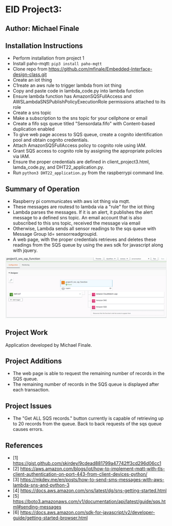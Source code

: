 # EID Project3:
## Author: Michael Finale
## Installation Instructions
- Perform installation from project 1
- Install paho-mqtt: `pip3 install paho-mqtt`
- Clone repo from https://github.com/mfinale/Embedded-Interface-design-class.git
- Create an iot thing
- C1reate an aws rule to trigger lambda from iot thing
- Copy and paste code in lambda_code.py into lambda function
- Ensure lambda function  has AmazonSQSFullAccess and AWSLambdaSNSPublishPolicyExecutionRole permissions attached to its role 
- Create a sns topic
- Make a subscription to the sns topic for your cellphone or email
- Create a fifo sqs queue titled "Sensordata.fifo" with Content-based duplication enabled
- To give web page access to SQS queue, create a cognito identification pool and obtain cognito credentials.
- Attach  AmazonSQSFullAccess policy to cognito role using IAM.
- Grant SQS access to cognito role by assigning the appropriate policies via IAM.
- Ensure the proper credentials are defined in client_project3.html, lamda_code.py, and DHT22_application.py.
- Run `python3 DHT22_application.py` from the raspberrypi command line.


## Summary of Operation
- Raspberry pi communicates with aws iot thing via mqtt.
- These messages are routesd to lambda via a "rule" for the iot thing
- Lambda parses the messages. If it is an alert, it publishes the alert message 
to a defined sns topic. An email account that is also subscribed to this sns topic, 
received the message via email
- Otherwise, Lambda sends all sensor readings to the sqs queue with Message Group Id= sensorreadgroupid.
- A web page, with the proper credentials retrieves and deletes these readings from the SQS queue 
by using the aws sdk for javascript along with jquery.

![alt text](lambda_designer_image.png "Title")
 
## Project Work
Application developed by Michael Finale.  


## Project Additions
 - The web page is able to request the remaining number of records in the SQS queue.
 - The remaining number of records in the SQS queue is displayed after each transaction.

## Project Issues 
 - The "Get ALL SQS records." button currently is capable of retrieving up to 20 records from the queue. 
   Back to back requests of the sqs queue causes errors.

## References
- [1] https://gist.github.com/skirdey/9cdead881799a47742ff3cd296d06cc1
- [2] https://aws.amazon.com/blogs/iot/how-to-implement-mqtt-with-tls-client-authentication-on-port-443-from-client-devices-python/
- [3] https://mkdev.me/en/posts/how-to-send-sms-messages-with-aws-lambda-sns-and-python-3
- [4] https://docs.aws.amazon.com/sns/latest/dg/sns-getting-started.html
- [5] https://boto3.amazonaws.com/v1/documentation/api/latest/guide/sqs.html#sending-messages
- [6] https://docs.aws.amazon.com/sdk-for-javascript/v2/developer-guide/getting-started-browser.html
